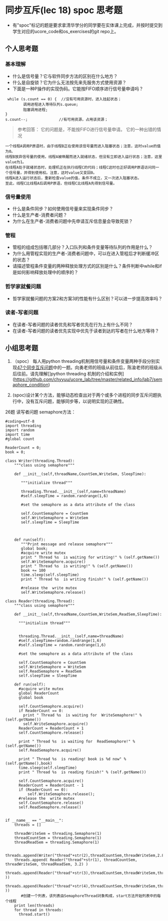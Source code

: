 # 同步互斥(lec 18) spoc 思考题


- 有"spoc"标记的题是要求拿清华学分的同学要在实体课上完成，并按时提交到学生对应的ucore_code和os_exercises的git repo上。

## 个人思考题

### 基本理解
 - 什么是信号量？它与软件同步方法的区别在什么地方？
 - 什么是自旋锁？它为什么无法按先来先服务方式使用资源？
 - 下面是一种P操作的实现伪码。它能按FIFO顺序进行信号量申请吗？
```
 while (s.count == 0) {  //没有可用资源时，进入挂起状态；
        调用进程进入等待队列s.queue;
        阻塞调用进程;
}
s.count--;              //有可用资源，占用该资源； 
```

> 参考回答： 它的问题是，不能按FIFO进行信号量申请。
> 它的一种出错的情况
```
一个线程A调用P原语时，由于线程B正在使用该信号量而进入阻塞状态；注意，这时value的值为0。
线程B放弃信号量的使用，线程A被唤醒而进入就绪状态，但没有立即进入运行状态；注意，这里value为1。
在线程A处于就绪状态时，处理机正在执行线程C的代码；线程C这时也正好调用P原语访问同一个信号量，并得到使用权。注意，这时value又变回0。
线程A进入运行状态后，重新检查value的值，条件不成立，又一次进入阻塞状态。
至此，线程C比线程A后调用P原语，但线程C比线程A先得到信号量。
```

### 信号量使用

 - 什么是条件同步？如何使用信号量来实现条件同步？
 - 什么是生产者-消费者问题？
 - 为什么在生产者-消费者问题中先申请互斥信息量会导致死锁？

### 管程

 - 管程的组成包括哪几部分？入口队列和条件变量等待队列的作用是什么？
 - 为什么用管程实现的生产者-消费者问题中，可以在进入管程后才判断缓冲区的状态？
 - 请描述管程条件变量的两种释放处理方式的区别是什么？条件判断中while和if是如何影响释放处理中的顺序的？

### 哲学家就餐问题

 - 哲学家就餐问题的方案2和方案3的性能有什么区别？可以进一步提高效率吗？

### 读者-写者问题

 - 在读者-写者问题的读者优先和写者优先在行为上有什么不同？
 - 在读者-写者问题的读者优先实现中优先于读者到达的写者在什么地方等待？
 
## 小组思考题

1. （spoc） 每人用python threading机制用信号量和条件变量两种手段分别实现[47个同步互斥问题](07-2-spoc-pv-problems.md)中的一题。向勇老师的班级从前往后，陈渝老师的班级从后往前。请先理解[]python threading 机制的介绍和实例](https://github.com/chyyuu/ucore_lab/tree/master/related_info/lab7/semaphore_condition)

2. (spoc)设计某个方法，能够动态检查出对于两个或多个进程的同步互斥问题执行中，没有互斥问题，能够同步等，以说明实现的正确性。


26题 读写者问题
semaphore方法：
```
#coding=utf-8
import threading  
import random  
import time  
#global count

ReaderCount = 0;  
book = 0;

class Writer(threading.Thread):  
    """class using semaphore"""  

    def __init__(self,threadName,CountSem,WriteSem, SleepTime):  
       
       """initialize thread"""  

       threading.Thread.__init__(self,name=threadName)  
       #self.sleepTime = random.randrange(1,6)  
       
       #set the semaphore as a data attribute of the class  
       
       self.CountSemaphore = CountSem
       self.WriteSemaphore = WriteSem
       self.sleepTime = SleepTime


   
    def run(self):  
       """Print message and release semaphore"""  
       global book;
       #acquire write mutex
       print " Thread %s  is waiting for writing!" % (self.getName()) 
       self.WriteSemaphore.acquire() 
       print " Thread %s  is writing!" % (self.getName()) 
       book += 100
       time.sleep(self.sleepTime)
       print " Thread %s  is writing finish!" % (self.getName()) 
       
       #release the  write mutex  
       self.WriteSemaphore.release()  

class Reader(threading.Thread):  
    """class using semaphore"""  

    def __init__(self,threadName,CountSem,WriteSem,ReadSem,SleepTime):  

      """initialize thread"""  


      threading.Thread.__init__(self,name=threadName)  
      #self.sleepTime=random.randrange(1,6) 
      #self.sleepTime = random.randrange(1,6)  
       
      #set the semaphore as a data attribute of the class  
       
      self.CountSemaphore = CountSem
      self.WriteSemaphore = WriteSem
      self.ReadSemaphore = ReadSem
      self.sleepTime = SleepTime

    def run(self):
      #acquire write mutex
      global ReaderCount
      global book
      
      self.CountSemaphore.acquire() 
      if ReaderCount == 0:
        print " Thread %s  is waiting for  WriteSemaphore!" % (self.getName()) 
        self.WriteSemaphore.acquire()
      ReaderCount = ReaderCount + 1
      self.CountSemaphore.release()
      
      print " Thread %s  is waiting for  ReadSemaphore!" % (self.getName()) 
      self.ReadSemaphore.acquire()

      print " Thread %s  is reading! book is %d now" % (self.getName(),book)
      time.sleep(self.sleepTime)
      print " Thread %s  is reading finish!" % (self.getName())

      self.CountSemaphore.acquire()
      ReaderCount = ReaderCount - 1
      if (ReaderCount == 0):
          self.WriteSemaphore.release(); 
      #release the  write mutex  
      self.CountSemaphore.release()  
      self.ReadSemaphore.release()


if __name__ == "__main__":  
    threads = []   

    threadWriteSem = threading.Semaphore(1)
    threadCountSem = threading.Semaphore(1)
    threadReadSem = threading.Semaphore(1)

    threads.append(Writer("thread"+str(2),threadCountSem,threadWriteSem,2.8))
    threads.append( Reader("thread"+str(1), threadCountSem, threadWriteSem, threadReadSem, 3.2) )
    threads.append(Reader("thread"+str(3),threadCountSem,threadWriteSem,threadReadSem,3.1 ))
    threads.append(Reader("thread"+str(4),threadCountSem,threadWriteSem,threadReadSem,3 ))
       #创建一个列表，该列表由SemaphoreThread对象构成，start方法开始列表中的每个线程 
    print len(threads)
    for thread in threads: 
      thread.start() 
```
